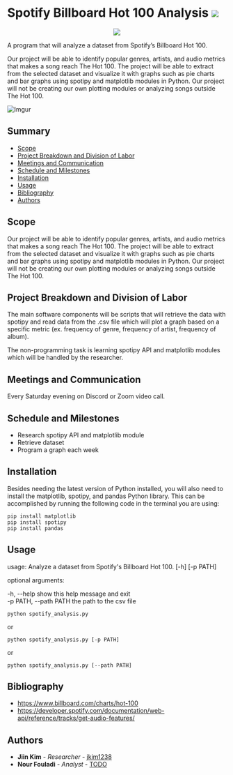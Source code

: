 # Spotify Billboard Hot 100 Analysis [![](https://img.shields.io/badge/python-3.9+-blue.svg)](https://www.python.org/downloads/)

<p align="center">
  <img src="https://imgur.com/6Mexw7E.png" />
</p>

A program that will analyze a dataset from Spotify’s Billboard Hot 100.

Our project will be able to identify popular genres, artists, and audio metrics that makes a song reach The Hot 100. The project will be able to extract from the selected dataset and visualize it with graphs such as pie charts and bar graphs using spotipy and matplotlib modules in Python. Our project will not be creating our own plotting modules or analyzing songs outside The Hot 100.

![Imgur](https://imgur.com/m2kQ17E.png)

## Summary

  - [Scope](#scope)
  - [Project Breakdown and Division of Labor](#project-breakdown-and-division-of-labor)
  - [Meetings and Communication](#meetings-and-communication)
  - [Schedule and Milestones](#schedule-and-milestones)
  - [Installation](#installation)
  - [Usage](#usage)
  - [Bibliography](#bibliography)
  - [Authors](#authors)

## Scope

Our project will be able to identify popular genres, artists, and audio metrics that makes a song reach The Hot 100. The project will be able to extract from the selected dataset and visualize it with graphs such as pie charts and bar graphs using spotipy and matplotlib modules in Python. Our project will not be creating our own plotting modules or analyzing songs outside The Hot 100.

## Project Breakdown and Division of Labor

The main software components will be scripts that will retrieve the data with spotipy and read data from the .csv file which will plot a graph based on a specific metric (ex. frequency of genre, frequency of artist, frequency of album).

The non-programming task is learning spotipy API and matplotlib modules which will be handled by the researcher.

## Meetings and Communication

Every Saturday evening on Discord or Zoom video call.

## Schedule and Milestones

  - Research spotipy API and matplotlib module
  - Retrieve dataset
  - Program a graph each week
  
## Installation

Besides needing the latest version of Python installed, you will also need to install the matplotlib, spotipy, and pandas Python library. This can be accomplished by running the following code in the terminal you are using:

```
pip install matplotlib
pip install spotipy
pip install pandas
```

## Usage

usage: Analyze a dataset from Spotify's Billboard Hot 100. [-h] [-p PATH]

optional arguments:

  -h, --help            show this help message and exit  
  -p PATH, --path PATH  the path to the csv file

```
python spotify_analysis.py
```
or
```
python spotify_analysis.py [-p PATH]
```
or
```
python spotify_analysis.py [--path PATH]
```

## Bibliography

  - https://www.billboard.com/charts/hot-100
  - https://developer.spotify.com/documentation/web-api/reference/tracks/get-audio-features/

## Authors

  - **Jiin Kim** - *Researcher* -
    [jkim1238](https://github.com/jkim1238)
  - **Nour Fouladi** - *Analyst* -
    [TODO](https://github.com/jkim1238)
